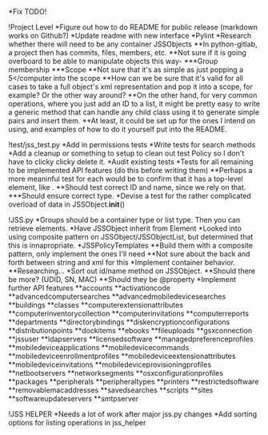 *Fix TODO!

!Project Level
*Figure out how to do README for public release (markdown works on Github?)
*Update readme with new interface
*Pylint
*Research whether there will need to be any container JSSObjects
	**In python-gitlab, a project then has commits, files, members, etc.
	**Not sure if it is going overboard to be able to manipulate objects this way-
		***Group membership
		***Scope
	**Not sure that it's as simple as just popping a <computer><id>5</id></computer into the scope
	**How can we be sure that it's valid for all cases to take a full object's xml representation
	and pop it into a scope, for example? Or the other way around?
	**On the other hand, for very common operations, where you just add an ID to a list, it might
	be pretty easy to write a generic method that can handle any child class using it to generate
	simple <object><id> pairs and insert them.
	**At least, it could be set up for the ones I intend on using, and examples of how to do it
	yourself put into the README.

!test/jss_test.py
*Add in permissions tests
*Write tests for search methods
*Add a cleanup or something to setup to clean out test Policy so I don't have to clicky clicky delete it.
*Audit existing tests
*Tests for all remaining to be implemented API features (do this before writing them)
	**Perhaps a more meaninful test for each would be to confirm that it has a top-level
	element, like <computer>.
	**Should test correct ID and name, since we rely on that.
		***Should ensure correct type.
*Devise a test for the rather complicated overload of data in JSSObject.__init__()

!JSS.py
*Groups should be a container type or list type. Then you can retrieve elements.
*Have JSSObject inherit from Element
*Looked into using composite pattern on JSSObject/JSSObjectList, but determined that this is innapropriate.
*JSSPolicyTemplates
	**Build them with a composite pattern, only implement the ones I'll need
	**Not sure about the back and forth between string and xml for this
*Implement container behavior.
	**Researching...
*Sort out id/name method on JSSObject.
	**Should there be more? (UDID, SN, MAC)
	**Should they be @property
*Implement further API features
	**accounts
	**activationcode
	**advancedcomputersearches
	**advancedmobiledevicesearches
	**buildings
	**classes
	**computerextensionattributes
	**computerinventorycollection
	**computerinvitations
	**computerreports
	**departments
	**directorybindings
	**diskencryptionconfigurations
	**distributionpoints
	**dockitems
	**ebooks
	**fileuploads
	**gsxconnection
	**jssuser
	**ldapservers
	**licensedsoftware
	**managedpreferenceprofiles
	**mobiledeviceapplications
	**mobiledevicecommands
	**mobiledeviceenrollmentprofiles
	**mobiledeviceextensionattributes
	**mobiledeviceinvitations
	**mobiledeviceprovisioningprofiles
	**netbootservers
	**networksegments
	**osxconfigurationprofiles
	**packages
	**peripherals
	**peripheraltypes
	**printers
	**restrictedsoftware
	**removablemacaddresses
	**savedsearches
	**scripts
	**sites
	**softwareupdateservers
	**smtpserver

!JSS HELPER
*Needs a lot of work after major jss.py changes
*Add sorting options for listing operations in jss_helper